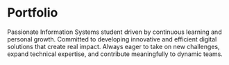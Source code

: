 # Portfolio
Passionate Information Systems student driven by continuous learning and personal growth. Committed to developing innovative and efficient digital solutions that create real impact. Always eager to take on new challenges, expand technical expertise, and contribute meaningfully to dynamic teams.

